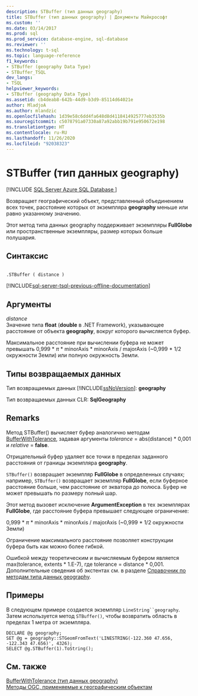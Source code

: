 ```yaml
---
description: STBuffer (тип данных geography)
title: STBuffer (тип данных geography) | Документы Майкрософт
ms.custom: ''
ms.date: 03/14/2017
ms.prod: sql
ms.prod_service: database-engine, sql-database
ms.reviewer: ''
ms.technology: t-sql
ms.topic: language-reference
f1_keywords:
- STBuffer (geography Data Type)
- STBuffer_TSQL
dev_langs:
- TSQL
helpviewer_keywords:
- STBuffer (geography Data Type)
ms.assetid: cb4deab8-642b-44d9-b3d9-85114d64021e
author: MladjoA
ms.author: mlandzic
ms.openlocfilehash: 1d39e58c6dd4fa648d8d4118414925777eb3535b
ms.sourcegitcommit: c5078791a07330a87a92abb19b791e950672e198
ms.translationtype: HT
ms.contentlocale: ru-RU
ms.lasthandoff: 11/26/2020
ms.locfileid: "92038323"
---
```

# <a name="stbuffer-geography-data-type"></a>STBuffer (тип данных geography)
[!INCLUDE [SQL Server Azure SQL Database ](../../includes/applies-to-version/sql-asdb.md)]

  Возвращает географический объект, представленный объединением всех точек, расстояние которых от экземпляра **geography** меньше или равно указанному значению.  
  
 Этот метод типа данных geography поддерживает экземпляры **FullGlobe** или пространственные экземпляры, размер которых больше полушария.  
  
## <a name="syntax"></a>Синтаксис  
  
```  
  
.STBuffer ( distance )  
```  
  
[!INCLUDE[sql-server-tsql-previous-offline-documentation](../../includes/sql-server-tsql-previous-offline-documentation.md)]

## <a name="arguments"></a>Аргументы
 *distance*  
 Значение типа **float** (**double** в .NET Framework), указывающее расстояние от объекта **geography**, вокруг которого вычисляется буфер.  
  
 Максимальное расстояние при вычислении буфера не может превышать 0,999 \* *π* * minorAxis \* minorAxis / majorAxis (~0,999 \* 1/2 окружности Земли) или полную окружность Земли.  
  
## <a name="return-types"></a>Типы возвращаемых данных  
 Тип возвращаемых данных [!INCLUDE[ssNoVersion](../../includes/ssnoversion-md.md)]: **geography**  
  
 Тип возвращаемых данных CLR: **SqlGeography**  
  
## <a name="remarks"></a>Remarks  
 Метод STBuffer() вычисляет буфер аналогично методам [BufferWithTolerance](../../t-sql/spatial-geography/bufferwithtolerance-geography-data-type.md), задавая аргументы *tolerance* = abs(distance) \* 0,001 и *relative* = **false**.  
  
 Отрицательный буфер удаляет все точки в пределах заданного расстояния от границы экземпляра **geography**.  
  
 `STBuffer()` возвращает экземпляр **FullGlobe** в определенных случаях; например, `STBuffer()` возвращает экземпляр **FullGlobe**, если буферное расстояние больше, чем расстояние от экватора до полюса. Буфер не может превышать по размеру полный шар.  
  
 Этот метод вызовет исключение **ArgumentException** в тех экземплярах **FullGlobe**, где расстояние буфера превышает следующее ограничение:  
  
 0,999 \* *π* * minorAxis \* minorAxis / majorAxis (~0,999 \* 1/2 окружности Земли)  
  
 Ограничение максимального расстояние позволяет конструкции буфера быть как можно более гибкой.  
  
 Ошибкой между теоретическим и вычисляемым буфером является max(tolerance, extents * 1.E-7), где tolerance = distance \* 0,001. Дополнительные сведения об экстентах см. в разделе [Справочник по методам типа данных geography](./stequals-geography-data-type.md).  
  
## <a name="examples"></a>Примеры  
 В следующем примере создается экземпляр `LineString``geography`. Затем используется метод `STBuffer()`, чтобы возвратить область в пределах 1 метра от экземпляра.  
  
```  
DECLARE @g geography;  
SET @g = geography::STGeomFromText('LINESTRING(-122.360 47.656, -122.343 47.656)', 4326);  
SELECT @g.STBuffer(1).ToString();  
```  
  
## <a name="see-also"></a>См. также  
 [BufferWithTolerance (тип данных geography)](../../t-sql/spatial-geography/bufferwithtolerance-geography-data-type.md)   
 [Методы OGC, применяемые к географическим объектам](../../t-sql/spatial-geography/ogc-methods-on-geography-instances.md)  
  

